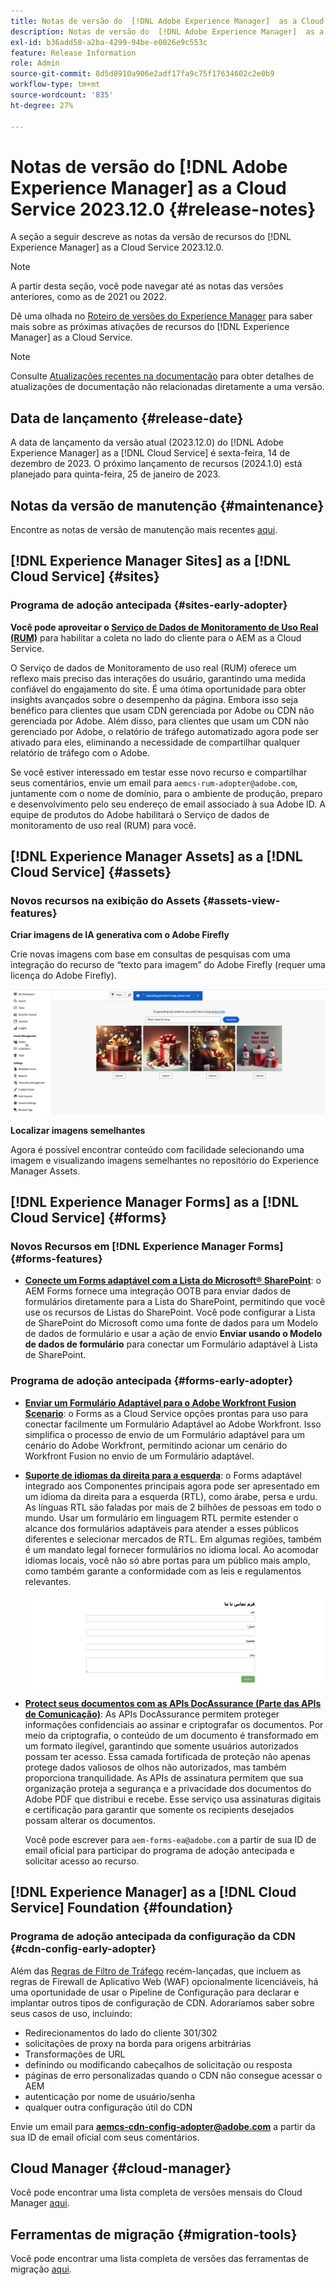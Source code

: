 ```yaml
---
title: Notas de versão do  [!DNL Adobe Experience Manager]  as a Cloud Service 2023.12.0.
description: Notas de versão do  [!DNL Adobe Experience Manager]  as a Cloud Service 2023.12.0.
exl-id: b36add58-a2ba-4299-94be-e0026e9c553c
feature: Release Information
role: Admin
source-git-commit: 8d5d8910a906e2adf17fa9c75f17634602c2e0b9
workflow-type: tm+mt
source-wordcount: '835'
ht-degree: 27%

---
```


# Notas de versão do [!DNL Adobe Experience Manager] as a Cloud Service 2023.12.0 {#release-notes}

A seção a seguir descreve as notas da versão de recursos do [!DNL Experience Manager] as a Cloud Service 2023.12.0.

>[!NOTE]
>
>A partir desta seção, você pode navegar até as notas das versões anteriores, como as de 2021 ou 2022.
>
>Dê uma olhada no [Roteiro de versões do Experience Manager](https://experienceleague.adobe.com/docs/experience-manager-release-information/aem-release-updates/update-releases-roadmap.html?lang=pt-BR) para saber mais sobre as próximas ativações de recursos do [!DNL Experience Manager] as a Cloud Service.

>[!NOTE]
>
>Consulte [Atualizações recentes na documentação](https://experienceleague.adobe.com/docs/experience-manager-release-information/aem-release-updates/doc-updates/documentation-updates.html?lang=pt-BR) para obter detalhes de atualizações de documentação não relacionadas diretamente a uma versão.

## Data de lançamento {#release-date}

A data de lançamento da versão atual (2023.12.0) do [!DNL Adobe Experience Manager] as a [!DNL Cloud Service] é sexta-feira, 14 de dezembro de 2023. O próximo lançamento de recursos (2024.1.0) está planejado para quinta-feira, 25 de janeiro de 2023.

## Notas da versão de manutenção {#maintenance}

Encontre as notas de versão de manutenção mais recentes [aqui](/help/release-notes/maintenance/latest.md).

<!-- 

## Release Video {#release-video}

Have a look at the December 2023 Release Overview video for a summary of the features added in the 2023.12.0 release:

>[!VIDEO](https://video.tv.adobe.com/v/3425864?quality=12)

-->

## [!DNL Experience Manager Sites] as a [!DNL Cloud Service] {#sites}

### Programa de adoção antecipada {#sites-early-adopter}

**Você pode aproveitar o [Serviço de Dados de Monitoramento de Uso Real (RUM)](/help/implementing/cloud-manager/content-requests.md#real-user-monitoring-for-aem-as-a-cloud-service)** para habilitar a coleta no lado do cliente para o AEM as a Cloud Service.

O Serviço de dados de Monitoramento de uso real (RUM) oferece um reflexo mais preciso das interações do usuário, garantindo uma medida confiável do engajamento do site. É uma ótima oportunidade para obter insights avançados sobre o desempenho da página. Embora isso seja benéfico para clientes que usam CDN gerenciada por Adobe ou CDN não gerenciada por Adobe. Além disso, para clientes que usam um CDN não gerenciado por Adobe, o relatório de tráfego automatizado agora pode ser ativado para eles, eliminando a necessidade de compartilhar qualquer relatório de tráfego com o Adobe.

Se você estiver interessado em testar esse novo recurso e compartilhar seus comentários, envie um email para `aemcs-rum-adopter@adobe.com`, juntamente com o nome de domínio, para o ambiente de produção, preparo e desenvolvimento pelo seu endereço de email associado à sua Adobe ID. A equipe de produtos do Adobe habilitará o Serviço de dados de monitoramento de uso real (RUM) para você.


## [!DNL Experience Manager Assets] as a [!DNL Cloud Service] {#assets}

### Novos recursos na exibição do Assets {#assets-view-features}

**Criar imagens de IA generativa com o Adobe Firefly**

Crie novas imagens com base em consultas de pesquisas com uma integração do recurso de “texto para imagem” do Adobe Firefly (requer uma licença do Adobe Firefly).

![Integração do Firefly com o Assets](/help/assets/assets/assets-firefly-integration.png)

**Localizar imagens semelhantes**

Agora é possível encontrar conteúdo com facilidade selecionando uma imagem e visualizando imagens semelhantes no repositório do Experience Manager Assets.

<!--

* **Smart tags blocklist**: Experience Manager Assets now enables you to define a list of blocked tags. These tags are automatically removed from the auto-generated smart tags when you upload assets to the repository. This capability performs tags governance and saves a lot of time as you can add a tag to the block list and AEM Assets automatically excludes it from the list of tags for any of the assets that are added to the repository.

  ![storage usage insights](/help/assets/assets/block-tags.png)


**Video Preview**: AEM Assets now generates preview renditions of all supported video formats by default, without the need to configure a processing profile.

-->

## [!DNL Experience Manager Forms] as a [!DNL Cloud Service] {#forms}

### Novos Recursos em [!DNL Experience Manager Forms] {#forms-features}

* **[Conecte um Forms adaptável com a Lista do Microsoft® SharePoint](/help/forms/configure-submit-actions-core-components.md#submit-to-sharepoint)**: o AEM Forms fornece uma integração OOTB para enviar dados de formulários diretamente para a Lista do SharePoint, permitindo que você use os recursos de Listas do SharePoint. Você pode configurar a Lista de SharePoint do Microsoft como uma fonte de dados para um Modelo de dados de formulário e usar a ação de envio **Enviar usando o Modelo de dados de formulário** para conectar um Formulário adaptável à Lista de SharePoint.

<!-- 

* **Configure a shard for Adobe Sign for AEM Forms**: Adobe distributes Acrobat Sign API around the globe in many deployment units called "shards." Each shard serves a customer's account, such as NA1, NA2, NA3, EU1, JP1, AU1, IN1, and others. The shard names correspond to geographic locations. You can now use more than one shard while using Adobe Sign integration with AEM Forms. 

-->

### Programa de adoção antecipada {#forms-early-adopter}

* **[Enviar um Formulário Adaptável para o Adobe Workfront Fusion Scenario](/help/forms/submit-adaptive-form-to-workfront-fusion.md)**: o Forms as a Cloud Service opções prontas para uso para conectar facilmente um Formulário Adaptável ao Adobe Workfront. Isso simplifica o processo de envio de um Formulário adaptável para um cenário do Adobe Workfront, permitindo acionar um cenário do Workfront Fusion no envio de um Formulário adaptável.

* **[Suporte de idiomas da direita para a esquerda](/help/forms/supporting-new-language-localization-core-components.md)**: o Forms adaptável integrado aos Componentes principais agora pode ser apresentado em um idioma da direita para a esquerda (RTL), como árabe, persa e urdu. As línguas RTL são faladas por mais de 2 bilhões de pessoas em todo o mundo. Usar um formulário em linguagem RTL permite estender o alcance dos formulários adaptáveis para atender a esses públicos diferentes e selecionar mercados de RTL. Em algumas regiões, também é um mandato legal fornecer formulários no idioma local. Ao acomodar idiomas locais, você não só abre portas para um público mais amplo, como também garante a conformidade com as leis e regulamentos relevantes.

  ![Suporte de idioma da direita para a esquerda](/help/forms/assets/right-to-left-language-support.png)

* **[Protect seus documentos com as APIs DocAssurance (Parte das APIs de Comunicação)](/help/forms/aem-forms-cloud-service-communications-introduction.md#document-assurance-doc-assurance)**: As APIs DocAssurance permitem proteger informações confidenciais ao assinar e criptografar os documentos. Por meio da criptografia, o conteúdo de um documento é transformado em um formato ilegível, garantindo que somente usuários autorizados possam ter acesso. Essa camada fortificada de proteção não apenas protege dados valiosos de olhos não autorizados, mas também proporciona tranquilidade. As APIs de assinatura permitem que sua organização proteja a segurança e a privacidade dos documentos do Adobe PDF que distribui e recebe. Esse serviço usa assinaturas digitais e certificação para garantir que somente os recipients desejados possam alterar os documentos.

  Você pode escrever para `aem-forms-ea@adobe.com` a partir de sua ID de email oficial para participar do programa de adoção antecipada e solicitar acesso ao recurso.

## [!DNL Experience Manager] as a [!DNL Cloud Service] Foundation {#foundation}

### Programa de adoção antecipada da configuração da CDN {#cdn-config-early-adopter}

Além das [Regras de Filtro de Tráfego](/help/security/traffic-filter-rules-including-waf.md) recém-lançadas, que incluem as regras de Firewall de Aplicativo Web (WAF) opcionalmente licenciáveis, há uma oportunidade de usar o Pipeline de Configuração para declarar e implantar outros tipos de configuração de CDN. Adoraríamos saber sobre seus casos de uso, incluindo:
* Redirecionamentos do lado do cliente 301/302
* solicitações de proxy na borda para origens arbitrárias
* Transformações de URL
* definindo ou modificando cabeçalhos de solicitação ou resposta
* páginas de erro personalizadas quando o CDN não consegue acessar o AEM
* autenticação por nome de usuário/senha
* qualquer outra configuração útil do CDN

Envie um email para **aemcs-cdn-config-adopter@adobe.com** a partir da sua ID de email oficial com seus comentários.

## Cloud Manager {#cloud-manager}

Você pode encontrar uma lista completa de versões mensais do Cloud Manager [aqui](/help/implementing/cloud-manager/release-notes/current.md).

## Ferramentas de migração {#migration-tools}

Você pode encontrar uma lista completa de versões das ferramentas de migração [aqui](/help/journey-migration/release-notes/release-notes-migration-tools-current.md).
